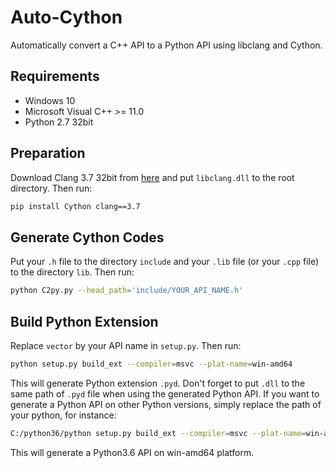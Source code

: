 # Auto-Cython
Automatically convert a C++ API to a Python API using libclang and Cython.

## Requirements
- Windows 10
- Microsoft Visual C++ >= 11.0
- Python 2.7 32bit

## Preparation
Download Clang 3.7 32bit from [here](http://releases.llvm.org/download.html) and put `libclang.dll` to the root directory. Then run: 
```bash
pip install Cython clang==3.7
```

## Generate Cython Codes
Put your `.h` file to the directory `include` and your `.lib` file (or your `.cpp` file) to the directory `lib`. Then run:
```bash
python C2py.py --head_path='include/YOUR_API_NAME.h'
```

## Build Python Extension
Replace `vector` by your API name in `setup.py`. Then run:
```bash
python setup.py build_ext --compiler=msvc --plat-name=win-amd64
```
This will generate Python extension `.pyd`. Don't forget to put `.dll` to the same path of `.pyd` file when using the generated Python API.
If you want to generate a Python API on other Python versions, simply replace the path of your python, for instance:
```bash
C:/python36/python setup.py build_ext --compiler=msvc --plat-name=win-amd64
```
This will generate a Python3.6 API on win-amd64 platform.

